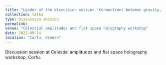 ```yaml
---
title: "Leader of the discussion session 'Connections between gravity, classical observables"
collection: talks
type: Discussion session
permalink: 
venue: "Celestial amplitudes and flat space holography workshop"
date: 2022-09-14
location: "Corfu, Greece"
---
```

Discussion session at Celestial amplitudes and flat space holography workshop, Corfu.
